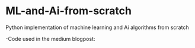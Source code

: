 # ML-and-Ai-from-scratch
Python implementation of machine learning and Ai algorithms from scratch

-Code used in the medium blogpost:

